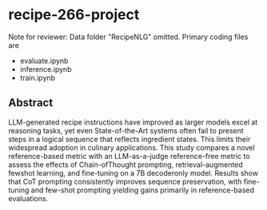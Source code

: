 # recipe-266-project

Note for reviewer: Data folder "RecipeNLG" omitted. Primary coding files are 
- evaluate.ipynb
- inference.ipynb
- train.ipynb

## Abstract

LLM-generated recipe instructions have improved as larger models excel at reasoning tasks, yet even State-of-the-Art systems often fail to present steps in a logical sequence that reflects ingredient states. This limits their widespread adoption in culinary applications. This study compares a novel reference-based metric with an LLM-as-a-judge reference-free metric to assess the effects of Chain-ofThought prompting, retrieval-augmented fewshot learning, and fine-tuning on a 7B decoderonly model. Results show that CoT prompting consistently improves sequence preservation, with fine-tuning and few-shot prompting yielding gains primarily in reference-based evaluations.
